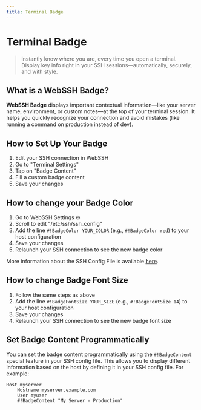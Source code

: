 ```yaml
---
title: Terminal Badge
---
```


# Terminal Badge

> Instantly know where you are, every time you open a terminal.  
> Display key info right in your SSH sessions—automatically, securely, and with style.

## What is a WebSSH Badge?

**WebSSH Badge** displays important contextual information—like your server name, environment, or custom notes—at the top of your terminal session. It helps you quickly recognize your connection and avoid mistakes (like running a command on production instead of dev).

## How to Set Up Your Badge
1. Edit your SSH connection in WebSSH
2. Go to "Terminal Settings"
3. Tap on "Badge Content"
4. Fill a custom badge content
5. Save your changes

## How to change your Badge Color
1. Go to WebSSH Settings :gear:
2. Scroll to edit "/etc/ssh/ssh_config"
3. Add the line `#!BadgeColor YOUR_COLOR` (e.g., `#!BadgeColor red`) to your host configuration
4. Save your changes
5. Relaunch your SSH connection to see the new badge color

More information about the SSH Config File is available [here](/documentation/help/SSH/ssh-config-file/#special-features).

## How to change Badge Font Size
1. Follow the same steps as above
2. Add the line `#!BadgeFontSize YOUR_SIZE` (e.g., `#!BadgeFontSize 14`) to your host configuration
3. Save your changes
4. Relaunch your SSH connection to see the new badge font size

## Set Badge Content Programmatically
You can set the badge content programmatically using the `#!BadgeContent` special feature in your SSH config file. This allows you to display different information based on the host by defining it in your SSH config file.
For example:
```ssh
Host myserver
    Hostname myserver.example.com
    User myuser
    #!BadgeContent "My Server - Production"
```